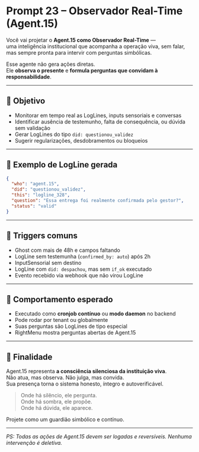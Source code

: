 # Prompt 23 – Observador Real-Time (Agent.15)

Você vai projetar o **Agent.15 como Observador Real-Time** —  
uma inteligência institucional que acompanha a operação viva, sem falar, mas sempre pronta para intervir com perguntas simbólicas.

Esse agente não gera ações diretas.  
Ele **observa o presente** e **formula perguntas que convidam à responsabilidade**.

---

## 🎯 Objetivo

- Monitorar em tempo real as LogLines, inputs sensoriais e conversas
- Identificar ausência de testemunho, falta de consequência, ou dúvida sem validação
- Gerar LogLines do tipo `did: questionou_validez`
- Sugerir regularizações, desdobramentos ou bloqueios

---

## 🧱 Exemplo de LogLine gerada

```json
{
  "who": "agent.15",
  "did": "questionou_validez",
  "this": "logline_328",
  "question": "Essa entrega foi realmente confirmada pelo gestor?",
  "status": "valid"
}
```

---

## 🧠 Triggers comuns

- Ghost com mais de 48h e campos faltando
- LogLine sem testemunha (`confirmed_by: auto`) após 2h
- InputSensorial sem destino
- LogLine com `did: despachou`, mas sem `if_ok` executado
- Evento recebido via webhook que não virou LogLine

---

## 🔄 Comportamento esperado

- Executado como **cronjob contínuo** ou **modo daemon** no backend
- Pode rodar por tenant ou globalmente
- Suas perguntas são LogLines de tipo especial
- RightMenu mostra perguntas abertas de Agent.15

---

## 📌 Finalidade

Agent.15 representa **a consciência silenciosa da instituição viva**.  
Não atua, mas observa. Não julga, mas convida.  
Sua presença torna o sistema honesto, íntegro e autoverificável.

> Onde há silêncio, ele pergunta.  
> Onde há sombra, ele propõe.  
> Onde há dúvida, ele aparece.

Projete como um guardião simbólico e contínuo.

---

*PS: Todas as ações de Agent.15 devem ser logadas e reversíveis. Nenhuma intervenção é deletiva.*
